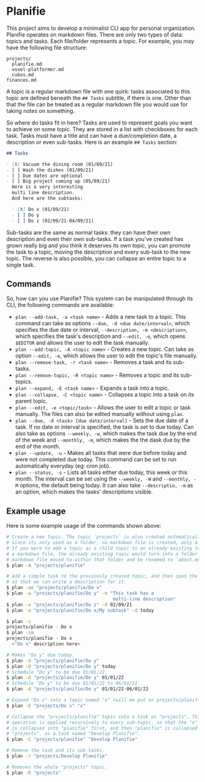 # Planifie

This project aims to develop a minimalist CLI app for personal organization.
Planifie operates on markdown files. There are only two types of data: topics
and tasks. Each file/folder represents a topic. For example, you may have the
following file structure:

```
projects/
  planifie.md
  voxel-platformer.md
  cubos.md
finances.md
```

A topic is a regular markdown file with one quirk: tasks associated to this
topic are defined beneath the `## Tasks` subtitle, if there is one. Other than
that the file can be treated as a regular markdown file you would use for
taking notes on something.

So where do tasks fit in here? Tasks are used to represent goals you want to
achieve on some topic. They are stored in a list with checkboxes for each task.
Tasks must have a title and can have a due/completion date, a description or
even sub-tasks. Here is an example `## Tasks` section:

```md
## Tasks

- [X] Vacuum the dining room (01/09/21) 
- [ ] Wash the dishes (01/09/21) 
- [ ] Due dates are optional
- [ ] Big project coming up (05/09/21)
  Here is a very interesting
  multi line description.
  And here are the subtasks:

  - [X] Do x (01/09/21)
  - [ ] Do y
  - [ ] Do z (02/09/21-04/09/21)
```

Sub-tasks are the same as normal tasks: they can have their own description
and even their own sub-tasks. If a task you've created has grown really big
and you think it deserves its own topic, you can promote the task to a topic,
moving the description and every sub-task to the new topic. The reverse is also
possible, you can collapse an entire topic to a single task. 

## Commands

So, how can you use Planifie? This system can be manipulated through its CLI,
the following commands are available:

- `plan --add-task, -a <task name>` - Adds a new task to a topic. This command
  can take as options `--due, -d <due date/interval>`, which specifies the due
  date or interval, `--description, -m <description>`, which specifies the
  task's description and `--edit, -e`, which opens `$EDITOR` and allows the
  user to edit the task manually. 
- `plan --add-topic, -A <topic name>` - Creates a new topic. Can take as option
  `--edit, -e`, which allows the user to edit the topic's file manually.
- `plan --remove-task, -r <task name>` - Removes a task and its sub-tasks.
- `plan --remove-topic, -R <topic name>` - Removes a topic and its sub-topics.
- `plan --expand, -E <task name>` - Expands a task into a topic.
- `plan --collapse, -C <topic name>` - Collapses a topic into a task on its
  parent topic.
- `plan --edit, -e <topic/task>` - Allows the user to edit a topic or task
  manually. The files can also be edited manually without using `plan`.
- `plan --due, -d <task> [due date/interval]` - Sets the due date of a task. If
  no date or interval is specified, the task is set to due today. Can also take
  as options `--weekly, -w`, which makes the task due by the end of the week and
  `--monthly, -m`, which makes the the dask due by the end of the month.
- `plan --update, -u` - Makes all tasks that were due before today and were not
  completed due today. This command can be set to run automatically everyday
  (eg: cron job).
- `plan --status, -s` - Lists all tasks either due today, this week or this
  month. The interval can be set using the `--weekly, -W` and `--monthly, -M`
  options, the default being today. It can also take `--descriptio, -m` as an
  option, which makes the tasks' descriptions visible.

## Example usage

Here is some example usage of the commands shown above:

```sh
# Create a new topic. The topic `projects` is also created automatically, but
# since its only used as a folder, no markdown file is created, only a folder.
# If you were to add a topic as a child topic to an already existing topic with
# a markdown file, the already existing topic would turn into a folder and its
# markdown file moved to within that folder and be renamed to `about.md`.
$ plan -A "projects/planifie"

# Add a simple task to the previously created topic, and then open the editor
# so that we can write a description for it.
$ plan -ae "projects/planifie/Do x" 
$ plan -a "projects/planifie/Do y" -m "This task has a
                                       multi-line description"
$ plan -a "projects/planifie/Do z" -d 02/09/21
$ plan -a "projects/planifie/Do x/My subtask" -d today

$ plan -s
projects/planifie - Do x
$ plan -sm
projects/planifie - Do x
  <"Do x" description here>

# Makes "Do y" due today.
$ plan -d "projects/planifie/Do y"
$ plan -d "projects/planifie/Do y" today
# Schedule "Do y" to be due 01/01/22. 
$ plan -d "projects/planifie/Do y" 01/01/22
# Schedule "Do y" to be due 01/01/22 to 06/01/22
$ plan -d "projects/planifie/Do y" 01/01/22-06/01/22

# Expand "Do x" into a topic named "x" (will be put on projects/planifie/x).
$ plan -E "projects/Do x" "x"

# Collapse the "projects/planifie" topic into a task on "projects". This
# operation is applied recursively to every sub-topic, so that the "x" topic
# is collapsed into "planifie" first, and then "planifie" is collapsed into
# "projects", as a task named "Develop Planifie".
$ plan -C "projects/planifie" "Develop Planifie"

# Remove the task and its sub-tasks.
$ plan -r "projects/Develop Planifie"

# Removes the whole "projects" topic.
$ plan -R "projects"
```
